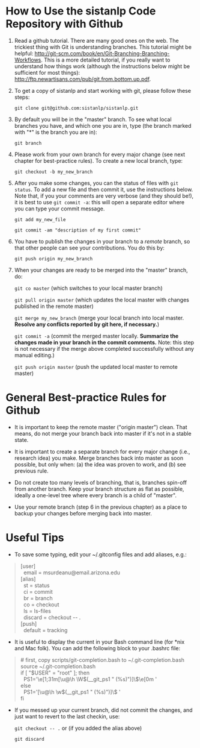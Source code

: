 How to Use the sistanlp Code Repository with Github
===================================================

1. Read a github tutorial. There are many good ones on the web. The trickiest thing with Git is understanding branches. This tutorial might be helpful: http://git-scm.com/book/en/Git-Branching-Branching-Workflows. This is a more detailed tutorial, if you really want to understand how things work (although the instructions below might be sufficient for most things): http://ftp.newartisans.com/pub/git.from.bottom.up.pdf. 

2. To get a copy of sistanlp and start working with git, please follow these steps:

	`git clone git@github.com:sistanlp/sistanlp.git`

3. By default you will be in the "master" branch. To see what local branches you have, and which one you are in, type (the branch marked with "*" is the branch you are in):

	`git branch`

4. Please work from your own branch for every major change (see next chapter for best-practice rules). To create a new local branch, type:

	`git checkout -b my_new_branch`

5. After you make some changes, you can the status of files with `git status`. To add a new file and then commit it, use the instructions below. Note that, if you your comments are very verbose (and they should be!), it is best to use `git commit -a`: this will open a separate editor where you can type your commit message.

	`git add my_new_file`

	`git commit -am "description of my first commit"`

6. You have to publish the changes in your branch to a _remote_ branch, so that other people can see your contributions. You do this by:

	`git push origin my_new_branch`

7. When your changes are ready to be merged into the "master" branch, do:

	`git co master` (which switches to your local master branch)

	`git pull origin master` (which updates the local master with changes published in the remote master)

	`git merge my_new_branch` (merge your local branch into local master. **Resolve any conflicts reported by git here, if necessary.**)

	`git commit -a` (commit the merged master locally. **Summarize the changes made in your branch in the commit comments.** Note: this step is not necessary if the merge above completed successfully without any manual editing.)

	`git push origin master` (push the updated local master to remote master)

General Best-practice Rules for Github
======================================

* It is important to keep the remote master ("origin master") clean. That means, do not merge your branch back into master if it's not in a stable state.

* It is important to create a separate branch for every major change (i.e., research idea) you make. Merge branches back into master as soon possible, but only when: (a) the idea was proven to work, and (b) see previous rule.

* Do not create too many levels of branching, that is, branches spin-off from another branch. Keep your branch structure as flat as possible, ideally a one-level tree where every branch is a child of "master".

* Use your remote branch (step 6 in the previous chapter) as a place to backup your changes before merging back into master.

Useful Tips
===========

* To save some typing, edit your ~/.gitconfig files and add aliases, e.g.:

<blockquote>
[user]<br>
	&nbsp;&nbsp;email = msurdeanu@email.arizona.edu<br>
[alias]<br>
	&nbsp;&nbsp;st = status<br>
	&nbsp;&nbsp;ci = commit<br>
	&nbsp;&nbsp;br = branch<br>
	&nbsp;&nbsp;co = checkout<br>
	&nbsp;&nbsp;ls = ls-files<br>
	&nbsp;&nbsp;discard = checkout -- .<br>
[push]<br>
	&nbsp;&nbsp;default = tracking<br>
</blockquote>

* It is useful to display the current in your Bash command line (for *nix and Mac folk). You can add the following block to your .bashrc file:

<blockquote>
# first, copy scripts/git-completion.bash to ~/.git-completion.bash <br>
source ~/.git-completion.bash<br>
if [ "$USER" = "root" ]; then<br>
  &nbsp;&nbsp;PS1='\e[1;31m[\u@\h \W$(__git_ps1 " (%s)")]\$\e[0m '<br>
else<br>
  &nbsp;&nbsp;PS1='[\u@\h \w$(__git_ps1 " (%s)")]\$ '<br>
fi
</blockquote>

* If you messed up your current branch, did not commit the changes, and just want to revert to the last checkin, use:

	`git checkout -- .` or (if you added the alias above)

	`git discard`





